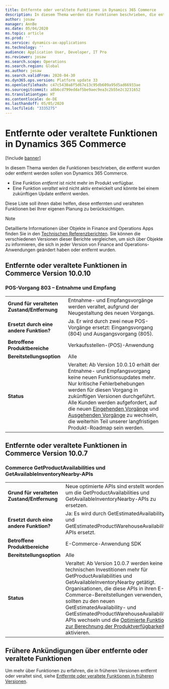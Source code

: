 ```yaml
---
title: Entfernte oder veraltete Funktionen in Dynamics 365 Commerce
description: In diesem Thema werden die Funktionen beschrieben, die entfernt wurden oder entfernt werden sollen von Dynamics 365 Commerce.
author: josaw
manager: AnnBe
ms.date: 05/04/2020
ms.topic: article
ms.prod: ''
ms.service: dynamics-ax-applications
ms.technology: ''
audience: Application User, Developer, IT Pro
ms.reviewer: josaw
ms.search.scope: Operations
ms.search.region: Global
ms.author: josaw
ms.search.validFrom: 2020-04-30
ms.dyn365.ops.version: Platform update 33
ms.openlocfilehash: c47c5430a8f5d67e13c95db609a95d5ad66933ae
ms.sourcegitcommit: a8b6cd799eddaf5be9aec9ea3c2b55e2c3231652
ms.translationtype: HT
ms.contentlocale: de-DE
ms.lasthandoff: 05/05/2020
ms.locfileid: "3335275"
---
```

# <a name="removed-or-deprecated-features-in-dynamics-365-commerce"></a>Entfernte oder veraltete Funktionen in Dynamics 365 Commerce

[!include [banner](../includes/banner.md)]

In diesem Thema werden die Funktionen beschrieben, die entfernt wurden oder entfernt werden sollen von Dynamics 365 Commerce.

- Eine Funktion *entfernt* ist nicht mehr im Produkt verfügbar.
- Eine Funktion *veraltet* wird nicht aktiv entwickelt und könnte bei einem zukünftigen Update entfernt werden.

Diese Liste soll ihnen dabei helfen, diese entfernten und veralteten Funktionen bei Ihrer eigenen Planung zu berücksichtigen. 

> [!NOTE]
> Detaillierte Informationen über Objekte in Finance and Operations Apps finden Sie in den [Technischen Referenzberichten](https://mbs.microsoft.com/customersource/northamerica/AX/downloads/reports/axtechrefrep). Sie können die verschiedenen Versionen dieser Berichte vergleichen, um sich über Objekte zu informieren, die sich in jeder Version von Finance and Operations-Anwendungen geändert haben oder entfernt wurden.

## <a name="features-removed-or-deprecated-in-the-commerce-10010-release"></a>Entfernte oder veraltete Funktionen in Commerce Version 10.0.10
### <a name="pos-operation-803---picking-and-receiving"></a>POS-Vorgang 803 – Entnahme und Empfang
|   |  |
|------------|--------------------|
| **Grund für veralteten Zustand/Entfernung** | Entnahme- und Empfangsvorgänge werden veraltet, aufgrund der Neugestaltung des neuen Vorgangs. |
| **Ersetzt durch eine andere Funktion?**   | Ja. Er wird durch zwei neue POS-Vorgänge ersetzt: Eingangsvorgang (804) und Ausgangsvorgang (805).|
| **Betroffene Produktbereiche**         | Verkaufsstellen-(POS)-Anwendung |
| **Bereitstellungsoption**              | Alle |
| **Status**                         | Veraltet: Ab Version 10.0.10 erhält der Entnahme- und Empfangsvorgang keine neuen Funktionsupdates mehr. Nur kritische Fehlerbehebungen werden für diesen Vorgang in zukünftigen Versionen durchgeführt. Alle Kunden werden aufgefordert, auf die neuen [Eingehenden Vorgänge](https://docs.microsoft.com/dynamics365/commerce/pos-inbound-inventory-operation) und [Ausgehenden Vorgänge](https://docs.microsoft.com/dynamics365/commerce/pos-outbound-inventory-operation) zu wechseln, die weiterhin Teil unserer langfristigen Produkt-Roadmap sein werden. |


## <a name="features-removed-or-deprecated-in-the-commerce-1007-release"></a>Entfernte oder veraltete Funktionen in Commerce Version 10.0.7
### <a name="commerce-getproductavailabilities-and-getavailableinventorynearby-apis"></a>Commerce GetProductAvailabilities und GetAvailableInventoryNearby-APIs
|   |  |
|------------|--------------------|
| **Grund für veralteten Zustand/Entfernung** | Neue optimierte APIs sind erstellt worden, um die GetProductAvailabilities und GetAvailableInventoryNearby-APIs zu ersetzen. |
| **Ersetzt durch eine andere Funktion?**   | Ja: Es wird durch GetEstimatedAvailability- und GetEstimatedProductWarehouseAvailability-APIs ersetzt. |
| **Betroffene Produktbereiche**         | E-Commerce-Anwendung SDK |
| **Bereitstellungsoption**              | Alle |
| **Status**                         | Veraltet: Ab Version 10.0.7 werden keine technischen Investitionen mehr für GetProductAvailabilities und GetAvailableInventoryNearby getätigt. Organisationen, die diese APIs in ihren E-Commerce-Bereitstellungen verwenden, sollten zu den neuen GetEstimatedAvailability- und GetEstimatedProductWarehouseAvailability-APIs wechseln und die [Optimierte Funktion zur Berechnung der Produktverfügbarkeit](https://docs.microsoft.com/dynamics365/commerce/calculated-inventory-retail-channels) aktivieren.  |

## <a name="previous-announcements-about-removed-or-deprecated-features"></a>Frühere Ankündigungen über entfernte oder veraltete Funktionen
Um mehr über Funktionen zu erfahren, die in früheren Versionen entfernt oder veraltet sind, siehe [Entfernte oder veraltete Funktionen in früheren Versionen](../../fin-ops-core/dev-itpro/migration-upgrade/deprecated-features.md?toc=/dynamics365/commerce/toc.json).

